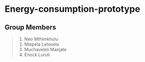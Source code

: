 # Energy-consumption-prototype
## Group Members
> 1. Neo Mthimkhulu 
> 2. Ntepela Letsoela 
> 3. Muchaveleli Manjate
> 4. Enock Luruli